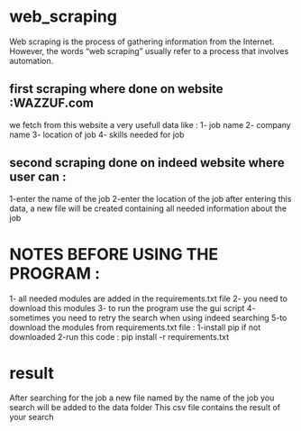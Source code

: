 # web_scraping
Web scraping is the process of gathering information from the Internet. However, the words “web scraping” usually refer to a process that involves automation. 



## first scraping where done on website :WAZZUF.com
we fetch from this website a very usefull data like :
1- job name
2- company name
3- location of job
4- skills needed for job


## second scraping done on indeed website where user can :
1-enter the name of the job 
2-enter the location of the job 
after entering this data,  a  new file will be created containing all needed information about the job 

# NOTES BEFORE USING THE PROGRAM :
1- all needed modules are added in the requirements.txt file
2- you need to download this modules
3- to run the program use the gui script 
4- sometimes you need to retry the search when using indeed searching 
5-to download the modules from requirements.txt file :
 			1-install pip if not downloaded
 			2-run this code : pip install -r requirements.txt


# result 
After searching for the job a new file named by the name of the job you search will be added to the data folder
This csv file contains the result of your search


